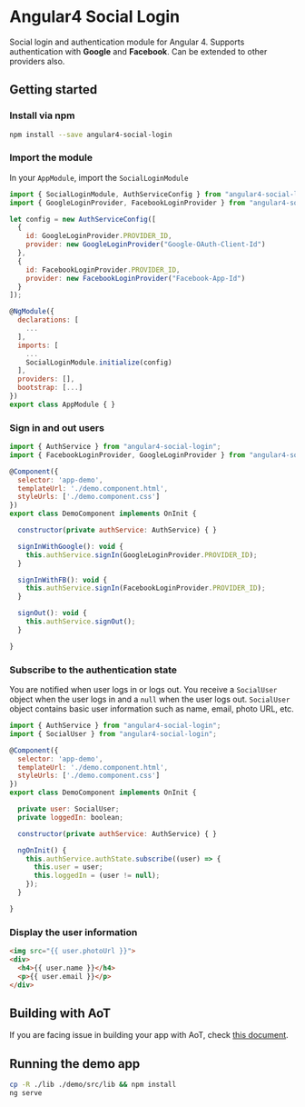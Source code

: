 # Angular4 Social Login

Social login and authentication module for Angular 4. Supports authentication with **Google** and **Facebook**. Can be extended to other providers also.

## Getting started

### Install via npm 

```sh
npm install --save angular4-social-login
```

### Import the module

In your `AppModule`, import the `SocialLoginModule`

```javascript
import { SocialLoginModule, AuthServiceConfig } from "angular4-social-login";
import { GoogleLoginProvider, FacebookLoginProvider } from "angular4-social-login";

let config = new AuthServiceConfig([
  {
    id: GoogleLoginProvider.PROVIDER_ID,
    provider: new GoogleLoginProvider("Google-OAuth-Client-Id")
  },
  {
    id: FacebookLoginProvider.PROVIDER_ID,
    provider: new FacebookLoginProvider("Facebook-App-Id")
  }
]);

@NgModule({
  declarations: [
    ...
  ],
  imports: [
    ...
    SocialLoginModule.initialize(config)
  ],
  providers: [],
  bootstrap: [...]
})
export class AppModule { }
```

### Sign in and out users

```javascript
import { AuthService } from "angular4-social-login";
import { FacebookLoginProvider, GoogleLoginProvider } from "angular4-social-login";

@Component({
  selector: 'app-demo',
  templateUrl: './demo.component.html',
  styleUrls: ['./demo.component.css']
})
export class DemoComponent implements OnInit {

  constructor(private authService: AuthService) { }

  signInWithGoogle(): void {
    this.authService.signIn(GoogleLoginProvider.PROVIDER_ID);
  }

  signInWithFB(): void {
    this.authService.signIn(FacebookLoginProvider.PROVIDER_ID);
  }

  signOut(): void {
    this.authService.signOut();
  }

}
```

### Subscribe to the authentication state

You are notified when user logs in or logs out. You receive a `SocialUser` object when the user logs in and a `null` when the user logs out. `SocialUser` object contains basic user information such as name, email, photo URL, etc.

```javascript
import { AuthService } from "angular4-social-login";
import { SocialUser } from "angular4-social-login";

@Component({
  selector: 'app-demo',
  templateUrl: './demo.component.html',
  styleUrls: ['./demo.component.css']
})
export class DemoComponent implements OnInit {

  private user: SocialUser;
  private loggedIn: boolean;

  constructor(private authService: AuthService) { }

  ngOnInit() {
    this.authService.authState.subscribe((user) => {
      this.user = user;
      this.loggedIn = (user != null);
    });
  }

}
```

### Display the user information

```html
<img src="{{ user.photoUrl }}">
<div>
  <h4>{{ user.name }}</h4>
  <p>{{ user.email }}</p>
</div>
```

## Building with AoT

If you are facing issue in building your app with AoT, check [this document](https://github.com/abacritt/angular4-social-login/blob/master/README-AOT.md).

## Running the demo app

```sh
cp -R ./lib ./demo/src/lib && npm install
ng serve
```
